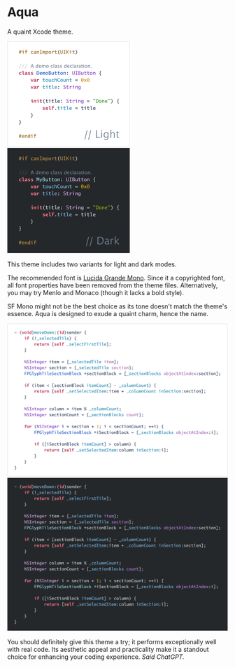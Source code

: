 # Aqua

A quaint Xcode theme. 

<img src="images/Light.png" width="280"><img src="images/Dark.png" width="280">

This theme includes two variants for light and dark modes.

The recommended font is [Lucida Grande Mono](https://www.myfonts.com/collections/lucida-grande-mono-w1-g-font-monotype-imaging). Since it a copyrighted font, all font properties have been removed from the theme files. Alternatively, you may try Menlo and Monaco (though it lacks a bold style).

SF Mono might not be the best choice as its tone doesn't match the theme's essence. Aqua is designed to exude a quaint charm, hence the name.

<img src="images/CodeLight.png#gh-light-mode-only" width="600"><img src="images/CodeDark.png#gh-dark-mode-only" width="600">

You should definitely give this theme a try; it performs exceptionally well with real code. Its aesthetic appeal and practicality make it a standout choice for enhancing your coding experience. *Said ChatGPT.*
